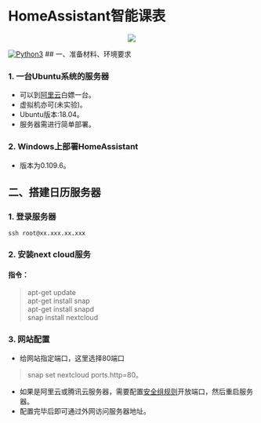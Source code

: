 # HomeAssistant智能课表
<p align="center">
  <img src="https://github.com/home-assistant/home-assistant-assets/blob/master/loading-screen.gif">
</p>  
<a href="#"><img alt="Python3" src="https://img.shields.io/badge/Python-3-blue.svg?style=flat-square"></a>  
## 一、准备材料、环境要求
   
### 1. 一台Ubuntu系统的服务器
   
* 可以到[阿里云](https://developer.aliyun.com/adc/student/)白嫖一台。
* 虚拟机亦可(未实验)。
* Ubuntu版本:18.04。
* 服务器需进行简单部署。
### 2. Windows上部署HomeAssistant
   
* 版本为0.109.6。

## 二、搭建日历服务器
### 1. 登录服务器
    ssh root@xx.xxx.xx.xxx
    
### 2. 安装next cloud服务
#### 指令：
>apt-get update  
apt-get install snap  
apt-get install snapd  
snap install nextcloud  

### 3. 网站配置
* 给网站指定端口，这里选择80端口  
>snap set nextcloud ports.http=80。  
* 如果是阿里云或腾讯云服务器，需要配置[安全组规则](https://yq.aliyun.com/articles/713259)开放端口，然后重启服务器。  
* 配置完毕后即可通过外网访问服务器地址。  



